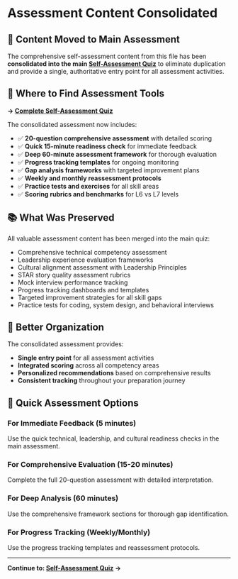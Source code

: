 # Assessment Content Consolidated

## 📍 Content Moved to Main Assessment

The comprehensive self-assessment content from this file has been **consolidated into the main [Self-Assessment Quiz](../self-assessment-quiz.md)** to eliminate duplication and provide a single, authoritative entry point for all assessment activities.

## 🔗 Where to Find Assessment Tools

**→ [Complete Self-Assessment Quiz](../self-assessment-quiz.md)**

The consolidated assessment now includes:

- ✅ **20-question comprehensive assessment** with detailed scoring
- ✅ **Quick 15-minute readiness check** for immediate feedback
- ✅ **Deep 60-minute assessment framework** for thorough evaluation
- ✅ **Progress tracking templates** for ongoing monitoring
- ✅ **Gap analysis frameworks** with targeted improvement plans
- ✅ **Weekly and monthly reassessment protocols**
- ✅ **Practice tests and exercises** for all skill areas
- ✅ **Scoring rubrics and benchmarks** for L6 vs L7 levels

## 📚 What Was Preserved

All valuable assessment content has been merged into the main quiz:

- Comprehensive technical competency assessment
- Leadership experience evaluation frameworks
- Cultural alignment assessment with Leadership Principles
- STAR story quality assessment rubrics
- Mock interview performance tracking
- Progress tracking dashboards and templates
- Targeted improvement strategies for all skill gaps
- Practice tests for coding, system design, and behavioral interviews

## 🎯 Better Organization

The consolidated assessment provides:
- **Single entry point** for all assessment activities
- **Integrated scoring** across all competency areas
- **Personalized recommendations** based on comprehensive results
- **Consistent tracking** throughout your preparation journey

## 🚀 Quick Assessment Options

### For Immediate Feedback (5 minutes)
Use the quick technical, leadership, and cultural readiness checks in the main assessment.

### For Comprehensive Evaluation (15-20 minutes)  
Complete the full 20-question assessment with detailed interpretation.

### For Deep Analysis (60 minutes)
Use the comprehensive framework sections for thorough gap identification.

### For Progress Tracking (Weekly/Monthly)
Use the progress tracking templates and reassessment protocols.

---

**Continue to: [Self-Assessment Quiz](../self-assessment-quiz.md) →**